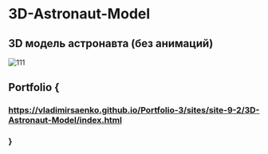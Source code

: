 # 3D-Astronaut-Model
 
## 3D модель астронавта (без анимаций)

![111](https://user-images.githubusercontent.com/56477695/115123849-a1652200-9fc7-11eb-9757-8b242ed4cf24.png)

## Portfolio {

### https://vladimirsaenko.github.io/Portfolio-3/sites/site-9-2/3D-Astronaut-Model/index.html

### }
